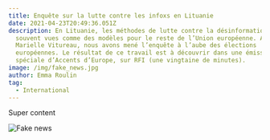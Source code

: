 ```yaml
---
title: Enquête sur la lutte contre les infoxs en Lituanie
date: 2021-04-23T20:49:36.051Z
description: En Lituanie, les méthodes de lutte contre la désinformation sont
  souvent vues comme des modèles pour le reste de l’Union européenne. Avec
  Marielle Vitureau, nous avons mené l’enquête à l’aube des élections
  européennes. Le résultat de ce travail est à découvrir dans une émission
  spéciale d’Accents d’Europe, sur RFI (une vingtaine de minutes).
image: /img/fake_news.jpg
author: Emma Roulin
tag:
  - International
---
```

Super content

![Fake news](/img/fake_news.jpg "Mon icon")